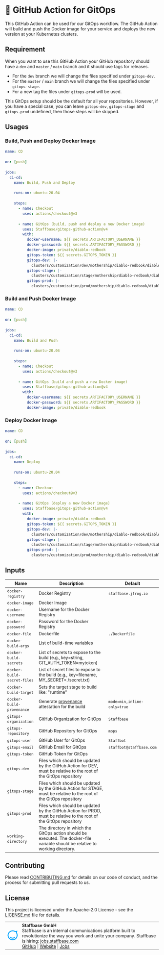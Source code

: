 # 🚀 GitHub Action for GitOps

This GitHub Action can be used for our GitOps workflow.
The GitHub Action will build and push the Docker image for your service and deploys the new version at your Kubernetes clusters.

## Requirement

When you want to use this GitHub Action your GitHub repository should have a `dev` and `master` / `main` branch and it should use tags for releases.

- For the `dev` branch we will change the files specified under `gitops-dev`.
- For the `master` / `main` branch we will change the files specified under `gitops-stage`.
- For a new tag the files under `gitops-prod` will be used.

This GitOps setup should be the default for all your repositories.
However, if you have a special case, you can leave `gitops-dev`, `gitops-stage` and `gitops-prod` undefined, then those steps will be skipped.

## Usages

### Build, Push and Deploy Docker Image

```yaml
name: CD

on: [push]

jobs:
  ci-cd:
    name: Build, Push and Deploy

    runs-on: ubuntu-20.04

    steps:
      - name: Checkout
        uses: actions/checkout@v3

      - name: GitOps (build, push and deploy a new Docker image)
        uses: Staffbase/gitops-github-action@v4
        with:
          docker-username: ${{ secrets.ARTIFACTORY_USERNAME }}
          docker-password: ${{ secrets.ARTIFACTORY_PASSWORD }}
          docker-image: private/diablo-redbook
          gitops-token: ${{ secrets.GITOPS_TOKEN }}
          gitops-dev: |-
            clusters/customization/dev/mothership/diablo-redbook/diablo-redbook-helm.yaml spec.template.spec.containers.redbook.image
          gitops-stage: |-
            clusters/customization/stage/mothership/diablo-redbook/diablo-redbook-helm.yaml spec.template.spec.containers.redbook.image
          gitops-prod: |-
            clusters/customization/prod/mothership/diablo-redbook/diablo-redbook-helm.yaml spec.template.spec.containers.redbook.image
```

### Build and Push Docker Image

```yaml
name: CD

on: [push]

jobs:
  ci-cd:
    name: Build and Push

    runs-on: ubuntu-20.04

    steps:
      - name: Checkout
        uses: actions/checkout@v3

      - name: GitOps (build and push a new Docker image)
        uses: Staffbase/gitops-github-action@v4
        with:
          docker-username: ${{ secrets.ARTIFACTORY_USERNAME }}
          docker-password: ${{ secrets.ARTIFACTORY_PASSWORD }}
          docker-image: private/diablo-redbook
```

### Deploy Docker Image

```yaml
name: CD

on: [push]

jobs:
  ci-cd:
    name: Deploy

    runs-on: ubuntu-20.04

    steps:
      - name: Checkout
        uses: actions/checkout@v3

      - name: GitOps (deploy a new Docker image)
        uses: Staffbase/gitops-github-action@v4
        with:
          docker-image: private/diablo-redbook
          gitops-token: ${{ secrets.GITOPS_TOKEN }}
          gitops-dev: |-
            clusters/customization/dev/mothership/diablo-redbook/diablo-redbook-helm.yaml spec.template.spec.containers.redbook.image
          gitops-stage: |-
            clusters/customization/stage/mothership/diablo-redbook/diablo-redbook-helm.yaml spec.template.spec.containers.redbook.image
          gitops-prod: |-
            clusters/customization/prod/mothership/diablo-redbook/diablo-redbook-helm.yaml spec.template.spec.containers.redbook.image
```

## Inputs

| Name                        | Description                                                                                                                    | Default                     |
|-----------------------------|--------------------------------------------------------------------------------------------------------------------------------|-----------------------------|
| `docker-registry`           | Docker Registry                                                                                                                | `staffbase.jfrog.io`        |
| `docker-image`              | Docker Image                                                                                                                   |                             |
| `docker-username`           | Username for the Docker Registry                                                                                               |                             |
| `docker-password`           | Password for the Docker Registry                                                                                               |                             |
| `docker-file`               | Dockerfile                                                                                                                     | `./Dockerfile`              |
| `docker-build-args`         | List of build-time variables                                                                                                   |                             |
| `docker-build-secrets`      | List of secrets to expose to the build (e.g., key=string, GIT_AUTH_TOKEN=mytoken)                                              |                             |
| `docker-build-secret-files` | List of secret files to expose to the build (e.g., key=filename, MY_SECRET=./secret.txt)                                       |                             |
| `docker-build-target`       | Sets the target stage to build like: "runtime"                                                                                 |                             |
| `docker-build-provenance`   | Generate [provenance](https://docs.docker.com/build/attestations/slsa-provenance/) attestation for the build                   | `mode=min,inline-only=true` |
| `gitops-organization`       | GitHub Organization for GitOps                                                                                                 | `Staffbase`                 |
| `gitops-repository`         | GitHub Repository for GitOps                                                                                                   | `mops`                      |
| `gitops-user`               | GitHub User for GitOps                                                                                                         | `Staffbot`                  |
| `gitops-email`              | GitHub Email for GitOps                                                                                                        | `staffbot@staffbase.com`    |
| `gitops-token`              | GitHub Token for GitOps                                                                                                        |                             |
| `gitops-dev`                | Files which should be updated by the GitHub Action for DEV, must be relative to the root of the GitOps repository              |                             |
| `gitops-stage`              | Files which should be updated by the GitHub Action for STAGE, must be relative to the root of the GitOps repository            |                             |
| `gitops-prod`               | Files which should be updated by the GitHub Action for PROD, must be relative to the root of the GitOps repository             |                             |
| `working-directory`         | The directory in which the GitOps action should be executed. The docker-file variable should be relative to working directory. | `.`                         |

## Contributing

Please read [CONTRIBUTING.md](CONTRIBUTING.md) for details on our code of conduct, and the process for submitting pull requests to us.

## License

This project is licensed under the Apache-2.0 License - see the [LICENSE.md](LICENSE) file for details.

<table>
  <tr>
    <td>
      <img src="docs/assets/images/staffbase.png" alt="Staffbase GmbH" width="96" />
    </td>
    <td>
      <b>Staffbase GmbH</b>
      <br />Staffbase is an internal communications platform built to revolutionize the way you work and unite your company. Staffbase is hiring: <a href="https://jobs.staffbase.com" target="_blank" rel="noreferrer">jobs.staffbase.com</a>
      <br /><a href="https://github.com/Staffbase" target="_blank" rel="noreferrer">GitHub</a> | <a href="https://staffbase.com/" target="_blank" rel="noreferrer">Website</a> | <a href="https://jobs.staffbase.com" target="_blank" rel="noreferrer">Jobs</a>
    </td>
  </tr>
</table>
